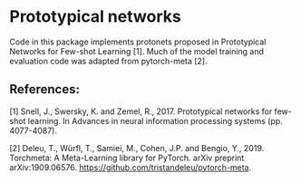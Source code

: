 # Prototypical networks

Code in this package implements protonets proposed in Prototypical Networks for Few-shot Learning [1]. Much of the model training and evaluation code was adapted from pytorch-meta [2].

## References:
 [1] Snell, J., Swersky, K. and Zemel, R., 2017. Prototypical networks for few-shot learning. In Advances in neural information processing systems (pp. 4077-4087).
 
 [2] Deleu, T., Würfl, T., Samiei, M., Cohen, J.P. and Bengio, Y., 2019. Torchmeta: A Meta-Learning library for PyTorch. arXiv preprint arXiv:1909.06576. https://github.com/tristandeleu/pytorch-meta.